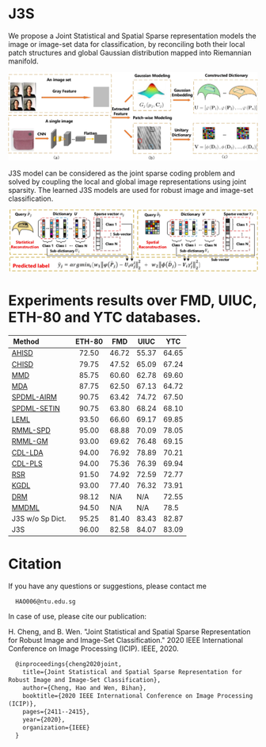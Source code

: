 # J3S

We propose a Joint Statistical and Spatial Sparse representation models the image or image-set data for classification, by reconciling both their local patch structures and global Gaussian distribution mapped into Riemannian manifold.

![image](https://github.com/chengcv/J3S/blob/main/framework.jpg)

J3S model can be considered as the joint sparse coding problem and solved by coupling the local and global image representations using joint sparsity.
The learned J3S models are used for robust image and image-set classification.

![image](https://github.com/chengcv/J3S/blob/main/classification.jpg)


# Experiments results over FMD, UIUC, ETH-80 and YTC databases.

| Method         &nbsp;&nbsp;&nbsp;&nbsp;&nbsp;&nbsp;&nbsp;&nbsp;&nbsp;&nbsp;&nbsp;&nbsp;&nbsp;&nbsp; | ETH-80  |  FMD  | UIUC | YTC  |
|---------------------|-----------|-----------|-----------|-----------|
| [AHISD](https://hal.archives-ouvertes.fr/hal-00564979/file/Cevikalp-cvpr10.pdf) &nbsp;&nbsp;&nbsp;&nbsp;&nbsp;&nbsp;&nbsp;&nbsp;&nbsp;&nbsp;&nbsp;&nbsp;&nbsp;&nbsp;&nbsp;&nbsp; | &nbsp;&nbsp;72.50&nbsp;&nbsp;     | 46.72 | 55.37 | 64.65 |
| [CHISD](https://hal.archives-ouvertes.fr/hal-00564979/file/Cevikalp-cvpr10.pdf) &nbsp;&nbsp;&nbsp;&nbsp;&nbsp;&nbsp;&nbsp;&nbsp;&nbsp;&nbsp;&nbsp;&nbsp;&nbsp;&nbsp;&nbsp;&nbsp; | &nbsp;&nbsp;79.75&nbsp;&nbsp;  | 47.52 | 65.09 | 67.24 |
| [MMD](https://vipl.ict.ac.cn/homepage/rpwang/publications/Manifold-Manifold%20Distance%20with%20Application%20to%20Face%20Recognition%20based%20on%20Image%20Set_CVPR2008.pdf) &nbsp;&nbsp;&nbsp;&nbsp;&nbsp;&nbsp;&nbsp;&nbsp;&nbsp;&nbsp;&nbsp;&nbsp;&nbsp;&nbsp;&nbsp;&nbsp;&nbsp;&nbsp;&nbsp;| &nbsp;&nbsp;85.75&nbsp;&nbsp;  | 60.60 | 62.78 | 69.60 |
| [MDA](http://www.jdl.ac.cn/doc/2009/Manifold%20Discriminant%20Analysis.pdf) &nbsp;&nbsp;&nbsp;&nbsp;&nbsp;&nbsp;&nbsp;&nbsp;&nbsp;&nbsp;&nbsp;&nbsp;&nbsp;&nbsp;&nbsp;&nbsp;&nbsp;&nbsp;&nbsp;&nbsp;| &nbsp;&nbsp;87.75&nbsp;&nbsp;  | 62.50 | 67.13 | 64.72 |
| [SPDML-AIRM](https://link.springer.com/content/pdf/10.1007/978-3-319-10605-2_2.pdf) &nbsp;&nbsp;&nbsp;&nbsp; | &nbsp;&nbsp;90.75&nbsp;&nbsp;  | 63.42 | 74.72 | 67.50 |
| [SPDML-SETIN](https://link.springer.com/content/pdf/10.1007/978-3-319-10605-2_2.pdf) &nbsp;&nbsp;&nbsp; | &nbsp;&nbsp;90.75&nbsp;&nbsp;  | 63.80 | 68.24 | 68.10 |
| [LEML](http://proceedings.mlr.press/v37/huanga15.pdf) &nbsp;&nbsp;&nbsp;&nbsp;&nbsp;&nbsp;&nbsp;&nbsp;&nbsp;&nbsp;&nbsp;&nbsp;&nbsp;&nbsp;&nbsp;&nbsp;&nbsp;&nbsp; | &nbsp;&nbsp;93.50&nbsp;&nbsp;  | 66.60 | 69.17 | 69.85 |
| [RMML-SPD](https://www.ijcai.org/Proceedings/2018/0449.pdf) &nbsp;&nbsp;&nbsp;&nbsp;&nbsp;&nbsp;&nbsp;&nbsp;| &nbsp;&nbsp;95.00&nbsp;&nbsp;  | 68.88 | 70.09 | 78.05 |
| [RMML-GM](https://www.ijcai.org/Proceedings/2018/0449.pdf) &nbsp;&nbsp;&nbsp;&nbsp;&nbsp;&nbsp;&nbsp;&nbsp;&nbsp;| &nbsp;&nbsp;93.00&nbsp;&nbsp; | 69.62 | 76.48 | 69.15 |
| [CDL-LDA](https://vipl.ict.ac.cn/homepage/rpwang/publications/Covariance%20Discriminative%20Learning_A%20Natural%20and%20Efficient%20Approach%20to_CVPR2012.pdf) &nbsp;&nbsp;&nbsp;&nbsp;&nbsp;&nbsp;&nbsp;&nbsp;&nbsp;&nbsp;&nbsp;&nbsp;| &nbsp;&nbsp;94.00&nbsp;&nbsp;  | 76.92 | 78.89 | 70.21 |
| [CDL-PLS](https://vipl.ict.ac.cn/homepage/rpwang/publications/Covariance%20Discriminative%20Learning_A%20Natural%20and%20Efficient%20Approach%20to_CVPR2012.pdf) &nbsp;&nbsp;&nbsp;&nbsp;&nbsp;&nbsp;&nbsp;&nbsp;&nbsp;&nbsp;&nbsp;&nbsp;&nbsp;| &nbsp;&nbsp;94.00&nbsp;&nbsp;  | 75.36 | 76.39 | 69.94 |
| [RSR](https://link.springer.com/content/pdf/10.1007/978-3-642-33709-3_16.pdf) &nbsp;&nbsp;&nbsp;&nbsp;&nbsp;&nbsp;&nbsp;&nbsp;&nbsp;&nbsp;&nbsp;&nbsp;&nbsp;&nbsp;&nbsp;&nbsp;&nbsp;&nbsp;&nbsp;&nbsp;&nbsp;| &nbsp;&nbsp;91.50&nbsp;&nbsp; | 74.92 | 72.59| 72.77 |
| [KGDL](https://openaccess.thecvf.com/content_iccv_2013/papers/Harandi_Dictionary_Learning_and_2013_ICCV_paper.pdf) &nbsp;&nbsp;&nbsp;&nbsp;&nbsp;&nbsp;&nbsp;&nbsp;&nbsp;&nbsp;&nbsp;&nbsp;&nbsp;&nbsp;&nbsp;&nbsp;&nbsp;&nbsp;| &nbsp;&nbsp;93.00&nbsp;&nbsp;  | 77.40 | 76.32 | 73.91 |
| [DRM](https://www.researchgate.net/profile/Munawar-Hayat/publication/273392204_Deep_Reconstruction_Models_for_Image_Set_Classification/links/554af7120cf29752ee7c3657/Deep-Reconstruction-Models-for-Image-Set-Classification.pdf) &nbsp;&nbsp;&nbsp;&nbsp;&nbsp;&nbsp;&nbsp;&nbsp;&nbsp;&nbsp;&nbsp;&nbsp;&nbsp;&nbsp;&nbsp;&nbsp;&nbsp;&nbsp;&nbsp;| &nbsp;&nbsp;98.12&nbsp;&nbsp;  | N/A | N/A | 72.55 |
| [MMDML](https://openaccess.thecvf.com/content_cvpr_2015/papers/Lu_Multi-Manifold_Deep_Metric_2015_CVPR_paper.pdf) &nbsp;&nbsp;&nbsp;&nbsp;&nbsp;&nbsp;&nbsp;&nbsp;&nbsp;&nbsp;&nbsp;&nbsp;| &nbsp;&nbsp;94.50&nbsp;&nbsp;  | N/A | N/A | 78.5 |
| J3S w/o Sp Dict. | &nbsp;&nbsp;95.25&nbsp;&nbsp;  | 81.40 | 83.43 | 82.87 |
| J3S &nbsp;&nbsp;&nbsp;&nbsp;&nbsp;&nbsp;&nbsp;&nbsp;&nbsp;&nbsp;&nbsp;&nbsp;&nbsp;&nbsp;&nbsp;&nbsp;&nbsp;&nbsp;&nbsp;&nbsp;&nbsp;&nbsp;| &nbsp;&nbsp;96.00&nbsp;&nbsp;  | 82.58 | 84.07 | 83.09 |


# Citation

If you have any questions or suggestions, please contact me

      HAO006@ntu.edu.sg


In case of use, please cite our publication:

H. Cheng, and B. Wen. "Joint Statistical and Spatial Sparse Representation for Robust Image and Image-Set Classification." 2020 IEEE International Conference on Image Processing (ICIP). IEEE, 2020.


      @inproceedings{cheng2020joint,
        title={Joint Statistical and Spatial Sparse Representation for Robust Image and Image-Set Classification},
        author={Cheng, Hao and Wen, Bihan},
        booktitle={2020 IEEE International Conference on Image Processing (ICIP)},
        pages={2411--2415},
        year={2020},
        organization={IEEE}
      }

